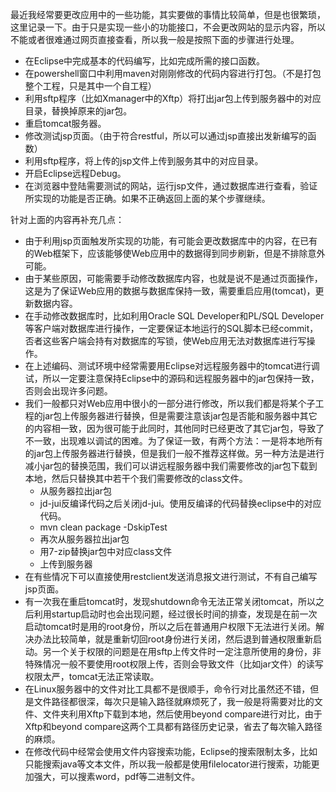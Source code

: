 
最近我经常要更改应用中的一些功能，其实要做的事情比较简单，但是也很繁琐，这里记录一下。由于只是实现一些小的功能接口，不会更改网站的显示内容，所以不能或者很难通过网页直接查看，所以我一般是按照下面的步骤进行处理。

* 在Eclipse中完成基本的代码编写，比如完成所需的接口函数。
* 在powershell窗口中利用maven对刚刚修改的代码内容进行打包。（不是打包整个工程，只是其中一个自工程）
* 利用sftp程序（比如Xmanager中的Xftp）将打出jar包上传到服务器中的对应目录，替换掉原来的jar包。
* 重启tomcat服务器。
* 修改测试jsp页面。（由于符合restful，所以可以通过jsp直接出发新编写的函数）
* 利用sftp程序，将上传的jsp文件上传到服务其中的对应目录。
* 开启Eclipse远程Debug。
* 在浏览器中登陆需要测试的网站，运行jsp文件，通过数据库进行查看，验证所实现的功能是否正确。如果不正确返回上面的某个步骤继续。

针对上面的内容再补充几点：

* 由于利用jsp页面触发所实现的功能，有可能会更改数据库中的内容，在已有的Web框架下，应该能够使Web应用中的数据得到同步刷新，但是不排除意外可能。
* 由于某些原因，可能需要手动修改数据库内容，也就是说不是通过页面操作，这是为了保证Web应用的数据与数据库保持一致，需要重启应用(tomcat)，更新数据内容。
* 在手动修改数据库时，比如利用Oracle SQL Developer和PL/SQL Developer等客户端对数据库进行操作，一定要保证本地运行的SQL脚本已经commit，否者这些客户端会持有对数据库的写锁，使Web应用无法对数据库进行写操作。
* 在上述编码、测试环境中经常需要用Eclipse对远程服务器中的tomcat进行调试，所以一定要注意保持Eclipse中的源码和远程服务器中的jar包保持一致，否则会出现许多问题。
* 我们一般都只对Web应用中很小的一部分进行修改，所以我们都是将某个子工程的jar包上传服务器进行替换，但是需要注意该jar包是否能和服务器中其它的内容相一致，因为很可能于此同时，其他同时已经更改了其它jar包，导致了不一致，出现难以调试的困难。为了保证一致，有两个方法：一是将本地所有的jar包上传服务器进行替换，但是我们一般不推荐这样做。另一种方法是进行减小jar包的替换范围，我们可以讲远程服务器中我们需要修改的jar包下载到本地，然后只替换其中若干个我们需要修改的class文件。
    * 从服务器拉出jar包
    * jd-jui反编译代码之后关闭jd-jui。使用反编译的代码替换eclipse中的对应代码。
    * mvn clean package -DskipTest
    * 再次从服务器拉出jar包
    * 用7-zip替换jar包中对应class文件
    * 上传到服务器
* 在有些情况下可以直接使用restclient发送消息报文进行测试，不有自己编写jsp页面。
* 有一次我在重启tomcat时，发现shutdown命令无法正常关闭tomcat，所以之后利用startup启动时也会出现问题，经过很长时间的排查，发现是在前一次启动tomcat时是用的root身份，所以之后在普通用户权限下无法进行关闭。解决办法比较简单，就是重新切回root身份进行关闭，然后退到普通权限重新启动。另一个关于权限的问题是在用sftp上传文件时一定注意所使用的身份，非特殊情况一般不要使用root权限上传，否则会导致文件（比如jar文件）的读写权限太严，tomcat无法正常读取。
* 在Linux服务器中的文件对比工具都不是很顺手，命令行对比虽然还不错，但是文件路径都很深，每次只是输入路径就麻烦死了，我一般是将需要对比的文件、文件夹利用Xftp下载到本地，然后使用beyond compare进行对比，由于Xftp和beyond compare这两个工具都有路径历史记录，省去了每次输入路径的麻烦。
* 在修改代码中经常会使用文件内容搜索功能，Eclipse的搜索限制太多，比如只能搜索java等文本文件，所以我一般都是使用filelocator进行搜索，功能更加强大，可以搜素word，pdf等二进制文件。